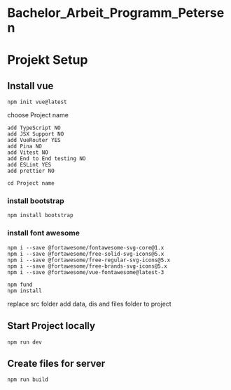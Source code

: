 # Bachelor_Arbeit_Programm_Petersen

# Projekt Setup

## Install vue
```
npm init vue@latest
```
choose Project name

```
add TypeScript NO
add JSX Support NO
add VueRouter YES
add Pina NO
add Vitest NO
add End to End testing NO
add ESLint YES
add prettier NO
```

```
cd Project name
```

### install bootstrap
```
npm install bootstrap
```
### install font awesome
```
npm i --save @fortawesome/fontawesome-svg-core@1.x
npm i --save @fortawesome/free-solid-svg-icons@5.x
npm i --save @fortawesome/free-regular-svg-icons@5.x
npm i --save @fortawesome/free-brands-svg-icons@5.x
npm i --save @fortawesome/vue-fontawesome@latest-3
```

```
npm fund
npm install
```

replace src folder
add data, dis and files folder to project


## Start Project locally
```
npm run dev
```
## Create files for server
```
npm run build
```